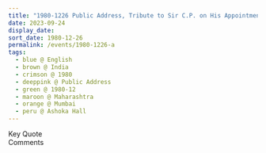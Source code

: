 ```yaml
---
title: "1980-1226 Public Address, Tribute to Sir C.P. on His Appointment as the Secretary-General of IMCO (International Maritime Consultative Organization) Successively for the Third Time, Ashoka Hall, Parna Kutir, 391, S V Rd, LIC Colony, Suresh Colony, Vile Parle West, Mumbai, Maharashtra, India"
date: 2023-09-24
display_date: 
sort_date: 1980-12-26
permalink: /events/1980-1226-a
tags:
  - blue @ English
  - brown @ India
  - crimson @ 1980
  - deeppink @ Public Address
  - green @ 1980-12
  - maroon @ Maharashtra
  - orange @ Mumbai
  - peru @ Ashoka Hall
---
```


<wave-list>
  <list-title color="green" width="75">Key Quote</list-title>
  <list-item color="BlanchedAlmond"  width="200"></list-item>
  <list-item color="Lavender"></list-item>
  <list-item color="BlanchedAlmond"></list-item>
</wave-list>

<br>

<wave-list>
  <list-title color="green" width="75">Comments</list-title>
  <list-item color="BlanchedAlmond"  width="200"></list-item>
  <list-item color="Lavender"></list-item>
  <list-item color="BlanchedAlmond"></list-item>
</wave-list>